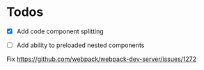 # Todos

- [x] Add code component splitting
- [ ] Add ability to preloaded nested components


Fix
https://github.com/webpack/webpack-dev-server/issues/1272